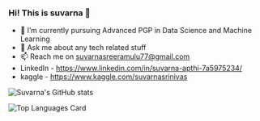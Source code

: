 ### Hi! This is suvarna 👋

- 🌱 I’m currently pursuing Advanced PGP in Data Science and Machine Learning
- 💬 Ask me about any tech related stuff
- 📫 Reach me on suvarnasreeramulu77@gmail.com
- LinkedIn - https://www.linkedin.com/in/suvarna-apthi-7a5975234/
- kaggle - https://www.kaggle.com/suvarnasrinivas


![Suvarna's GitHub stats](https://github-readme-stats.vercel.app/api?username=Suvarna1srinivaS&theme=vue&show_icons=true)

![Top Languages Card](https://github-readme-stats.vercel.app/api/top-langs/?username=Suvarna1srinivaS)


